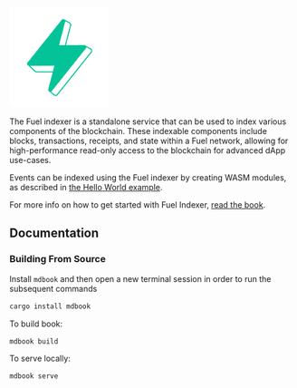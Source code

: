![Fuel Logo](./img/fuel.png)

The Fuel indexer is a standalone service that can be used to index various components of the blockchain. These indexable components include blocks, transactions, receipts, and state within a Fuel network, allowing for high-performance read-only access to the blockchain for advanced dApp use-cases.

Events can be indexed using the Fuel indexer by creating WASM modules, as described in [the Hello World example](./src/examples/hello-indexer.md).

For more info on how to get started with Fuel Indexer, [read the book](https://fuellabs.github.io/fuel-indexer/latest/index.html).

## Documentation

### Building From Source

Install `mdbook` and then open a new terminal session in order to run the subsequent commands

```sh
cargo install mdbook
```

To build book:

```sh
mdbook build
```

To serve locally:

```sh
mdbook serve
```
